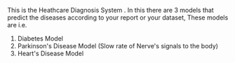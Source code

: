 This is the Heathcare Diagnosis System . 
In this there are 3 models that predict the diseases according to your report or your dataset,
These models are i.e. 
1.  Diabetes Model
2.  Parkinson's Disease Model (Slow rate of Nerve's signals to the body)
3.  Heart's Disease Model
